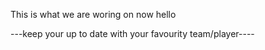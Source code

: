 This is what we are woring on now hello

---keep your up to date with your favourity team/player----
